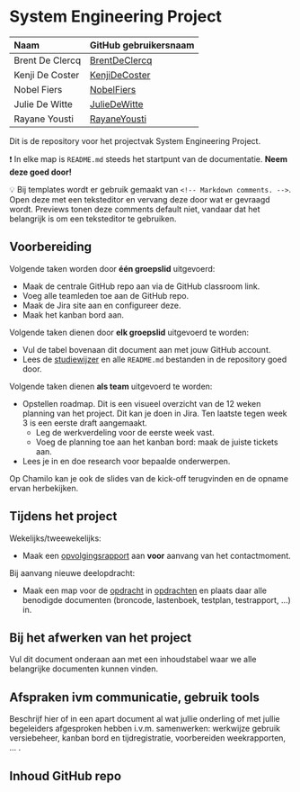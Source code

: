 # System Engineering Project

| Naam            | GitHub gebruikersnaam                             |
| :-------------- | :------------------------------------------------ |
| Brent De Clercq | [BrentDeClercq](https://github.com/BrentDeClercq) |
| Kenji De Coster | [KenjiDeCoster](https://github.com/KenjiDeCoster) |
| Nobel Fiers     | [NobelFiers](https://github.com/NobelFiers)       |
| Julie De Witte        | [JulieDeWitte](https://github.com/JulieDeWitte)           |
| Rayane Yousti        | [RayaneYousti](https://github.com/RayaneYousti)           |

Dit is de repository voor het projectvak System Engineering Project.

:exclamation: In elke map is `README.md` steeds het startpunt van de documentatie. **Neem deze goed door!**

:bulb: Bij templates wordt er gebruik gemaakt van `<!-- Markdown comments. -->`. Open deze met een teksteditor en vervang deze door wat er gevraagd wordt. Previews tonen deze comments default niet, vandaar dat het belangrijk is om een teksteditor te gebruiken.



## Voorbereiding

Volgende taken worden door **één groepslid** uitgevoerd:

- Maak de centrale GitHub repo aan via de GitHub classroom link.
- Voeg alle teamleden toe aan de GitHub repo.
- Maak de Jira site aan en configureer deze.
- Maak het kanban bord aan.

Volgende taken dienen door **elk groepslid** uitgevoerd te worden:

- Vul de tabel bovenaan dit document aan met jouw GitHub account.
- Lees de [studiewijzer](./studiewijzer.md) en alle `README.md` bestanden in de repository goed door.

Volgende taken dienen **als team** uitgevoerd te worden:

- Opstellen roadmap. Dit is een visueel overzicht van de 12 weken planning van het project. Dit kan je doen in Jira. Ten laatste tegen week 3 is een eerste draft aangemaakt.
  - Leg de werkverdeling voor de eerste week vast.
  - Voeg de planning toe aan het kanban bord: maak de juiste tickets aan.
- Lees je in en doe research voor bepaalde onderwerpen.

Op Chamilo kan je ook de slides van de kick-off terugvinden en de opname ervan herbekijken.

## Tijdens het project

Wekelijks/tweewekelijks:

- Maak een [opvolgingsrapport](./analyse/README.md) aan **voor** aanvang van het contactmoment.

Bij aanvang nieuwe deelopdracht:

- Maak een map voor de [opdracht](./opdrachten/README.md) in [opdrachten](./opdrachten/) en plaats daar alle benodigde documenten (broncode, lastenboek, testplan, testrapport, ...) in.

## Bij het afwerken van het project

Vul dit document onderaan aan met een inhoudstabel waar we alle belangrijke documenten kunnen vinden.

## Afspraken ivm communicatie, gebruik tools

Beschrijf hier of in een apart document al wat jullie onderling of met jullie begeleiders afgesproken hebben i.v.m. samenwerken: werkwijze gebruik versiebeheer, kanban bord en tijdregistratie, voorbereiden weekrapporten, ... .

## Inhoud GitHub repo

<!-- Vul aan. -->
